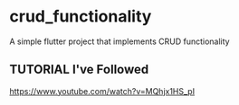 # crud_functionality

A simple flutter project that implements CRUD functionality

## TUTORIAL I've Followed
https://www.youtube.com/watch?v=MQhjx1HS_pI